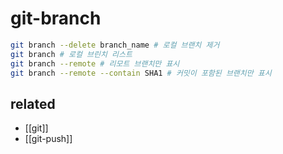 # git-branch

```sh
git branch --delete branch_name # 로컬 브랜치 제거
git branch # 로컬 브린치 리스트
git branch --remote # 리모트 브랜치만 표시
git branch --remote --contain SHA1 # 커밋이 포함된 브랜치만 표시
```

## related
- [[git]]
- [[git-push]]
